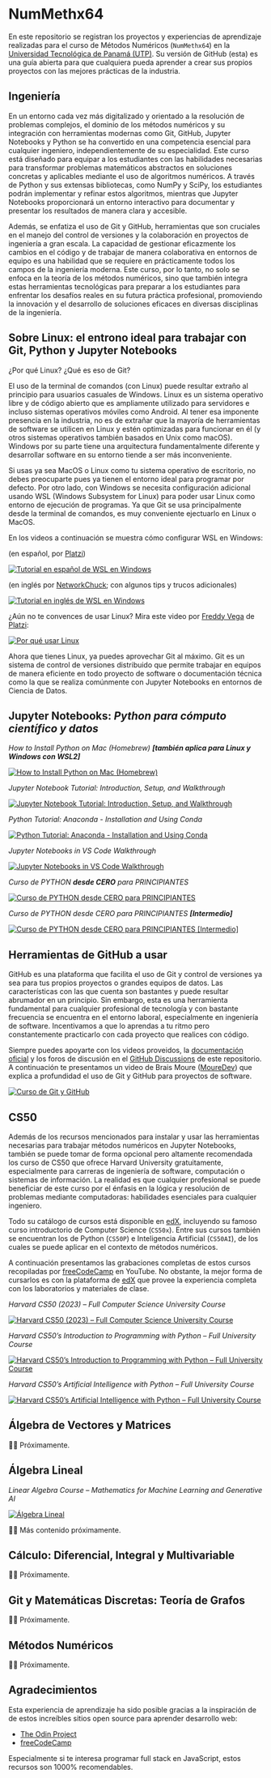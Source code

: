 # NumMethx64

En este repositorio se registran los proyectos y experiencias de aprendizaje realizadas para el curso de Métodos Numéricos (`NumMethx64`) en la [Universidad Tecnológica de Panamá (UTP)](https://utp.ac.pa). Su versión de GitHub (esta) es una guía abierta para que cualquiera pueda aprender a crear sus propios proyectos con las mejores prácticas de la industria.

## Ingeniería

En un entorno cada vez más digitalizado y orientado a la resolución de problemas complejos, el dominio de los métodos numéricos y su integración con herramientas modernas como Git, GitHub, Jupyter Notebooks y Python se ha convertido en una competencia esencial para cualquier ingeniero, independientemente de su especialidad. Este curso está diseñado para equipar a los estudiantes con las habilidades necesarias para transformar problemas matemáticos abstractos en soluciones concretas y aplicables mediante el uso de algoritmos numéricos. A través de Python y sus extensas bibliotecas, como NumPy y SciPy, los estudiantes podrán implementar y refinar estos algoritmos, mientras que Jupyter Notebooks proporcionará un entorno interactivo para documentar y presentar los resultados de manera clara y accesible.

Además, se enfatiza el uso de Git y GitHub, herramientas que son cruciales en el manejo del control de versiones y la colaboración en proyectos de ingeniería a gran escala. La capacidad de gestionar eficazmente los cambios en el código y de trabajar de manera colaborativa en entornos de equipo es una habilidad que se requiere en prácticamente todos los campos de la ingeniería moderna. Este curso, por lo tanto, no solo se enfoca en la teoría de los métodos numéricos, sino que también integra estas herramientas tecnológicas para preparar a los estudiantes para enfrentar los desafíos reales en su futura práctica profesional, promoviendo la innovación y el desarrollo de soluciones eficaces en diversas disciplinas de la ingeniería.

## Sobre Linux: el entrono ideal para trabajar con Git, Python y Jupyter Notebooks

¿Por qué Linux? ¿Qué es eso de Git?

El uso de la terminal de comandos (con Linux) puede resultar extraño al principio para usuarios casuales de Windows. Linux es un sistema operativo libre y de código abierto que es ampliamente utilizado para servidores e incluso sistemas operativos móviles como Android. Al tener esa imponente presencia en la industria, no es de extrañar que la mayoría de herramientas de software se utilicen en Linux y estén optimizadas para funcionar en él (y otros sistemas operativos también basados en Unix como macOS). Windows por su parte tiene una arquitectura fundamentalmente diferente y desarrollar software en su entorno tiende a ser más inconveniente.

Si usas ya sea MacOS o Linux como tu sistema operativo de escritorio, no debes preocuparte pues ya tienen el entorno ideal para programar por defecto. Por otro lado, con Windows se necesita configuración adicional usando WSL (Windows Subsystem for Linux) para poder usar Linux como entorno de ejecución de programas. Ya que Git se usa principalmente desde la terminal de comandos, es muy conveniente ejectuarlo en Linux o MacOS.

En los videos a continuación se muestra cómo configurar WSL en Windows:

(en español, por [Platzi](https://platzi.com))

[![Tutorial en español de WSL en Windows](https://img.youtube.com/vi/Qy44XLpiChc/0.jpg)](https://www.youtube.com/watch?v=Qy44XLpiChc)

(en inglés por [NetworkChuck](https://networkchuck.com); con algunos tips y trucos adicionales)

[![Tutorial en inglés de WSL en Windows](https://img.youtube.com/vi/vxTW22y8zV8/0.jpg)](https://www.youtube.com/watch?v=vxTW22y8zV8)

¿Aún no te convences de usar Linux? Mira este video por [Freddy Vega](https://freddyvega.com) de [Platzi](https://platzi.com):

[![Por qué usar Linux](https://img.youtube.com/vi/rieFzuJfRN0/0.jpg)](https://www.youtube.com/watch?v=rieFzuJfRN0)

Ahora que tienes Linux, ya puedes aprovechar Git al máximo. Git es un sistema de control de versiones distribuido que permite trabajar en equipos de manera eficiente en todo proyecto de software o documentación técnica como la que se realiza comúnmente con Jupyter Notebooks en entornos de Ciencia de Datos.

## Jupyter Notebooks: _Python para cómputo científico y datos_

_How to Install Python on Mac (Homebrew) **[también aplica para Linux y Windows con WSL2]**_

[![How to Install Python on Mac (Homebrew)](https://img.youtube.com/vi/6sJ0qKTyJnc/0.jpg)](https://www.youtube.com/watch?v=6sJ0qKTyJnc)

_Jupyter Notebook Tutorial: Introduction, Setup, and Walkthrough_

[![Jupyter Notebook Tutorial: Introduction, Setup, and Walkthrough](https://img.youtube.com/vi/HW29067qVWk/0.jpg)](https://www.youtube.com/watch?v=HW29067qVWk)

_Python Tutorial: Anaconda - Installation and Using Conda_

[![Python Tutorial: Anaconda - Installation and Using Conda](https://img.youtube.com/vi/YJC6ldI3hWk/0.jpg)](https://www.youtube.com/watch?v=YJC6ldI3hWk)

_Jupyter Notebooks in VS Code Walkthrough_

[![Jupyter Notebooks in VS Code Walkthrough](https://img.youtube.com/vi/DA6ZAHBPF1U/0.jpg)](https://www.youtube.com/watch?v=DA6ZAHBPF1U)

_Curso de PYTHON **desde CERO** para PRINCIPIANTES_

[![Curso de PYTHON desde CERO para PRINCIPIANTES](https://img.youtube.com/vi/Kp4Mvapo5kc/0.jpg)](https://www.youtube.com/watch?v=Kp4Mvapo5kc)

_Curso de PYTHON desde CERO para PRINCIPIANTES **[Intermedio]**_

[![Curso de PYTHON desde CERO para PRINCIPIANTES [Intermedio]](https://img.youtube.com/vi/TbcEqkabAWU/0.jpg)](https://www.youtube.com/watch?v=TbcEqkabAWU)

## Herramientas de GitHub a usar

GitHub es una plataforma que facilita el uso de Git y control de versiones ya sea para tus propios proyectos o grandes equipos de datos. Las características con las que cuenta son bastantes y puede resultar abrumador en un principio. Sin embargo, esta es una herramienta fundamental para cualquier profesional de tecnología y con bastante frecuencia se encuentra en el entorno laboral, especialmente en ingeniería de software. Incentivamos a que lo aprendas a tu ritmo pero constantemente practicarlo con cada proyecto que realices con código.

Siempre puedes apoyarte con los videos proveidos, la [documentación oficial](https://docs.github.com/en) y los foros de discusión en el [GitHub Discussions](https://docs.github.com/en/discussions) de este repositorio.
A continuación te presentamos un video de Brais Moure ([MoureDev](https://mouredev.com)) que explica a profundidad el uso de Git y GitHub para proyectos de software.

[![Curso de Git y GitHub](https://img.youtube.com/vi/3GymExBkKjE/0.jpg)](https://www.youtube.com/watch?v=3GymExBkKjE)

## CS50

Además de los recursos mencionados para instalar y usar las herramientas necesarias para trabajar métodos numéricos en Jupyter Notebooks, también se puede tomar de forma opcional pero altamente recomendada los curso de CS50 que ofrece Harvard University gratuitamente, especialmente para carreras de ingeniería de software, computación o sistemas de información. La realidad es que cualquier profesional se puede beneficiar de este curso por el énfasis en la lógica y resolución de problemas mediante computadoras: habilidades esenciales para cualquier ingeniero.

Todo su catálogo de cursos está disponible en [edX](https://edx.org/cs50), incluyendo su famoso curso introductorio de Computer Science (`CS50x`). Entre sus cursos también se encuentran los de Python (`CS50P`) e Inteligencia Artificial (`CS50AI`), de los cuales se puede aplicar en el contexto de métodos numéricos.

A continuación presentamos las grabaciones completas de estos cursos recopiladas por [freeCodeCamp](https://freecodecamp.org) en YouTube. No obstante, la mejor forma de cursarlos es con la plataforma de [edX](https://edx.org/cs50) que provee la experiencia completa con los laboratorios y materiales de clase.

_Harvard CS50 (2023) – Full Computer Science University Course_

[![Harvard CS50 (2023) – Full Computer Science University Course](https://img.youtube.com/vi/LfaMVlDaQ24/0.jpg)](https://www.youtube.com/watch?v=LfaMVlDaQ24)

_Harvard CS50’s Introduction to Programming with Python – Full University Course_

[![Harvard CS50’s Introduction to Programming with Python – Full University Course](https://img.youtube.com/vi/nLRL_NcnK-4/0.jpg)](https://www.youtube.com/watch?v=nLRL_NcnK-4)

_Harvard CS50’s Artificial Intelligence with Python – Full University Course_

[![Harvard CS50’s Artificial Intelligence with Python – Full University Course](https://img.youtube.com/vi/5NgNicANyqM/0.jpg)](https://www.youtube.com/watch?v=5NgNicANyqM)

## Álgebra de Vectores y Matrices

🚧🚧 Próximamente.

## Álgebra Lineal

_Linear Algebra Course – Mathematics for Machine Learning and Generative AI_

[![Álgebra Lineal](https://img.youtube.com/vi/rSjt1E9WHaQ/0.jpg)](https://www.youtube.com/watch?v=rSjt1E9WHaQ)

🚧🚧 Más contenido próximamente.

## Cálculo: Diferencial, Integral y Multivariable

🚧🚧 Próximamente.

## Git y Matemáticas Discretas: Teoría de Grafos

🚧🚧 Próximamente.

## Métodos Numéricos

🚧🚧 Próximamente.

## Agradecimientos

Esta experiencia de aprendizaje ha sido posible gracias a la inspiración de de estos increíbles sitios open source para aprender desarrollo web:

- [The Odin Project](https://www.theodinproject.com/)
- [freeCodeCamp](https://www.freecodecamp.org/)

Especialmente si te interesa programar full stack en JavaScript, estos recursos son 1000% recomendables.
